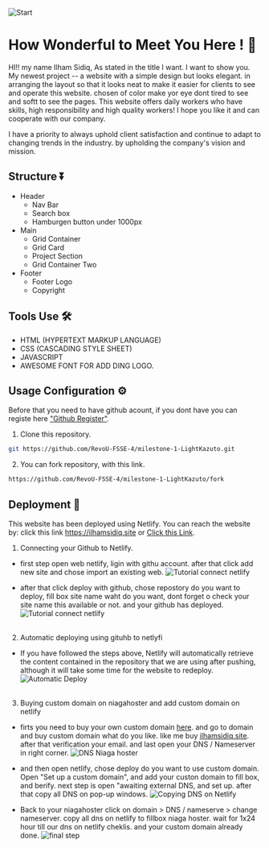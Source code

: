 ![Start](markdown/Screenshot%202024-03-07%20210229.png)

# How Wonderful to Meet You Here ! 👋

HI!! my name Ilham Sidiq, As stated in the title I want. I want to show you. My newest project -- a website with a simple design but looks elegant. in arranging the layout so that it looks neat to make it easier for clients to see and operate this website. chosen of color make yor eye dont tired to see and softt to see the pages. This website offers daily workers who have skills, high responsibility and high quality workers! I hope you like it and can cooperate with our company.

I have a priority to always uphold client satisfaction and continue to adapt to changing trends in the industry. by upholding the company's vision and mission.

## Structure ⏬

- Header
  - Nav Bar
  - Search box
  - Hamburgen button under 1000px
- Main
  - Grid Container
  - Grid Card
  - Project Section
  - Grid Container Two
- Footer
  - Footer Logo
  - Copyright

## Tools Use 🛠️

- HTML (HYPERTEXT MARKUP LANGUAGE)
- CSS (CASCADING STYLE SHEET)
- JAVASCRIPT
- AWESOME FONT FOR ADD DING LOGO.

## Usage Configuration ⚙️

Before that you need to have github acount, if you dont have you can registe here
["Github Register"](https://github.com/).

1. Clone this repository.

```bash
git https://github.com/RevoU-FSSE-4/milestone-1-LightKazuto.git
```

2. You can fork repository, with this link.

```bash
https://github.com/RevoU-FSSE-4/milestone-1-LightKazuto/fork
```

## Deployment 🏬

This website has been deployed using Netlify. You can reach the website by: click this link https://ilhamsidiq.site or [Click this Link](https://ilhamsidiq.site).

1. Connecting your Github to Netlify.

- first step open web netlify, ligin with githu account. after that click add new site and chose import an existing web.
  ![Tutorial connect netlify](markdown/1.png)

- after that click deploy with github, chose repostory do you want to deploy, fill box site name waht do you want, dont forget o check your site name this available or not. and your github has deployed.
  ![Tutorial connect netlify](markdown/2.png)
  <br><br>

2. Automatic deploying using gituhb to netlyfi

- If you have followed the steps above, Netlify will automatically retrieve the
  content contained in the repository that we are using after pushing, although it
  will take some time for the website to redeploy.
  ![Automatic Deploy](markdown/11.png)
<br><br>

3. Buying custom domain  on niagahoster and add custom domain on netlify

- firts you need to buy your own custom domain [here](https://auth.niagahoster.co.id/login). and go to domain and buy custom domain what do you like. like me buy [ilhamsidiq.site](https://ilhamsidiq.site). after that verification your email. and last open your DNS / Nameserver in right corner.
![DNS Niaga hoster](markdown/111.png)

- and then open netlify, chose deploy do you want to use custom domain. Open "Set up a custom domain", and add your custon domain to fill box, and berify. next step is open "awaiting external DNS, and set up. after that copy all DNS on pop-up windows.
![Copying DNS on Netlify](markdown/1111.png)

- Back to your niagahoster click on domain > DNS / nameserve > change nameserver. copy all dns on netlify to fillbox niaga hoster. wait for 1x24 hour till our dns on netlify cheklis. and your custom domain already done.
![final step](markdown/2222.png)